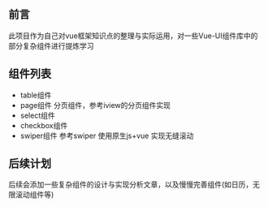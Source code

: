 ## 前言

 此项目作为自己对vue框架知识点的整理与实际运用，对一些Vue-UI组件库中的部分复杂组件进行提炼学习

## 组件列表

- table组件
- page组件
 分页组件，参考iview的分页组件实现
- select组件
- checkbox组件
- swiper组件
  参考swiper  使用原生js+vue 实现无缝滚动

## 后续计划

后续会添加一些复杂组件的设计与实现分析文章，以及慢慢完善组件(如日历，无限滚动组件等)


 
